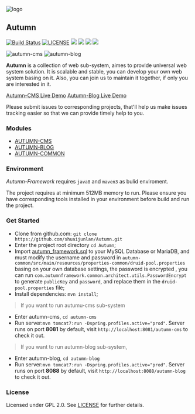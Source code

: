 ![logo](https://github.com/shuaijunlan/Autumn-Framework/raw/master/Autumn.png)
## Autumn
[![Build Status](https://travis-ci.org/shuaijunlan/Autumn.svg?branch=master)](https://travis-ci.org/shuaijunlan/Autumn)  [![LICENSE](https://img.shields.io/aur/license/yaourt.svg)](https://github.com/shuaijunlan/Autumn-Framework/blob/master/LICENSE) ![](https://img.shields.io/github/stars/shuaijunlan/Autumn-Framework.svg) ![](https://img.shields.io/github/forks/shuaijunlan/Autumn-Framework.svg) ![](https://img.shields.io/github/tag/shuaijunlan/Autumn-Framework.svg) ![](https://img.shields.io/github/release/shuaijunlan/Autumn-Framework.svg)

![autumn-cms](https://github.com/shuaijunlan/Autumn-Framework/raw/master/autumn-cms.gif)
![autumn-blog](https://github.com/shuaijunlan/Autumn-Framework/raw/master/autumn-blog.gif)



**Autumn** is a collection of web sub-system, aimes to provide universal web system solution. It is scalable and stable, you can develop your own web system  basing on it. Also, you can join us to maintain it together, if only you are interested in it.

[Autumn-CMS Live Demo](https://shuaijunlan.cn/autumn-cms/) 
[Autumn-Blog Live Demo](https://shuaijunlan.cn/autumn-blog/)

Please submit issues to corresponding projects, that'll help us make issues tracking easier so that we can provide timely help to you.

### Modules
* [AUTUMN-CMS](https://github.com/shuaijunlan/Autumn-Framework/tree/master/autumn-cms)
* [AUTUMN-BLOG](https://github.com/shuaijunlan/Autumn-Framework/tree/master/autumn-blog)
* [AUTUMN-COMMON](https://github.com/shuaijunlan/Autumn-Framework/tree/master/autumn-common)

### Environment
*Autumn-Framework* requires `java8` and `maven3` as bulid enviroment.

The project requires at minimum 512MB memory to run. Please ensure you have corresponding tools installed in your environment before build and run the project.

### Get Started
* Clone from github.com:
    `git clone https://github.com/shuaijunlan/Autumn.git`
* Enter the project root directory `cd Autumn`;
* Import [autumn_framework.sql](https://github.com/shuaijunlan/Autumn-Framework/blob/master/autumn_framework.sql) to your MySQL Database or MariaDB, and must modify the username and password in `autumn-common/src/main/resources/properties-common/druid-pool.properties` basing on your own database settings, the password is encrypted , you can run `com.autumnframework.common.architect.utils.PasswordEncrypt` to generate `publicKey` and `password`, and replace them in the `druid-pool.properties` file;
* Install dependencies:
    `mvn install`;

> If you want to run autumu-cms sub-system

* Enter autumn-cms, `cd autumn-cms`
* Run server:`mvn tomcat7:run -Dspring.profiles.active="prod"`. Server runs on port **8081** by default, visit `http://localhost:8081/autumn-cms` to check it out.

> If you want to run autumn-blog sub-system,

* Enter autumn-blog, `cd autumn-blog`
* Run server:`mvn tomcat7:run -Dspring.profiles.active="prod"`. Server runs on port **8088** by default, visit `http://localhost:8088/autumn-blog` to check it out.

### License

Licensed under GPL 2.0. See [LICENSE](https://github.com/shuaijunlan/Autumn-Framework/blob/master/LICENSE) for further details.